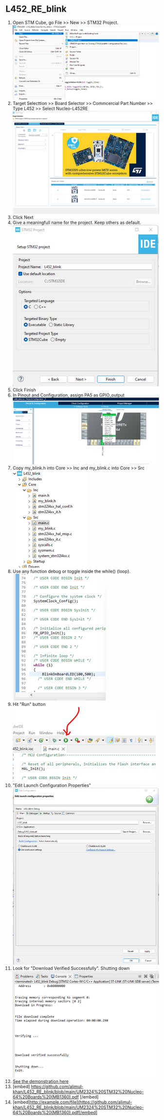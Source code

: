 # L452_RE_blink

1. Open STM Cube, go File >> New >> STM32 Project. ![New file](1.png)
2. Target Selecttion >> Board Selector >> Commcercial Part Number >> Type L452 >> Select Nucleo-L452RE ![Select Board](2.png)
3. Click Next
4. Give a meaningfull name for the project. Keep others as default. ![Project Name](3.png)
5. Click Finish
6. In Pinout and Configuration, assign PA5 as GPIO_output ![](4.png)
7. Copy my_blink.h into Core >> Inc and my_blink.c into Core >> Src ![](5.png)
8. Use any function debug or toggle inside the while() {loop}. ![](6.png)
9. Hit "Run" button ![](7.png)
10. "Edit Launch Configuration Properties" ![Keep as it is](8.png)
11. Look for "Download Verified Successfully". Shutting down ![Exit](9.png)
12. [See the demonstration here](https://youtube.com/shorts/RZo_RBDG4Vc?feature=share)
13. [embed] https://github.com/alimul-khan/L452_RE_blink/blob/main/UM2324%20STM32%20Nucleo-64%20Boards%20(MB1360).pdf [/embed]
14. [embed]http://example.com/file](https://github.com/alimul-khan/L452_RE_blink/blob/main/UM2324%20STM32%20Nucleo-64%20Boards%20(MB1360).pdf[/embed]
